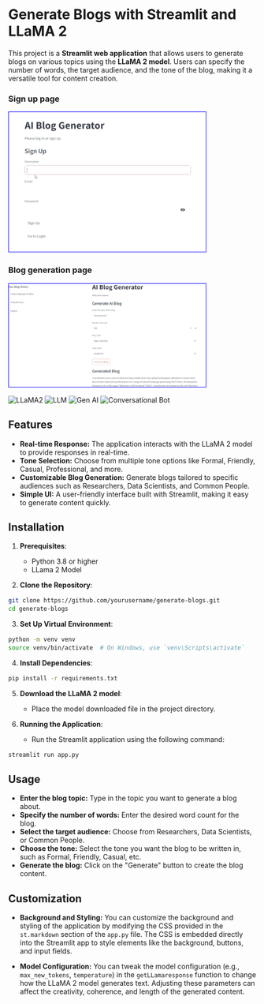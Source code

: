 # Generate Blogs with Streamlit and LLaMA 2
This project is a **Streamlit web application** that allows users to generate blogs on various topics using the **LLaMA 2 model**. Users can specify the number of words, the target audience, and the tone of the blog, making it a versatile tool for content creation.

### Sign up page
<img src="images\img3.jpg" style="width:400px;border:solid 1px blue;">

### Blog generation page

<img src="images\img1.jpg" style="width:400px;border:solid 1px blue;">


![LLaMA2](https://img.shields.io/badge/Skill-LLaMA2-yellow)
![LLM](https://img.shields.io/badge/Skill-LLM-blueviolet)
![Gen AI](https://img.shields.io/badge/Skill-Gen%20AI-orange)
![Conversational Bot](https://img.shields.io/badge/Skill-Conversational%20Bot-green)


## Features

- **Real-time Response:** The application interacts with the LLaMA 2 model to provide responses in real-time.
- **Tone Selection:** Choose from multiple tone options like Formal, Friendly, Casual, Professional, and more.
- **Customizable Blog Generation:** Generate blogs tailored to specific audiences such as Researchers, Data Scientists, and Common People.
- **Simple UI:** A user-friendly interface built with Streamlit, making it easy to generate content quickly.

## Installation
1. **Prerequisites**:
   - Python 3.8 or higher
   - LLama 2 Model

2. **Clone the Repository**:
```bash
git clone https://github.com/yourusername/generate-blogs.git
cd generate-blogs
```
3. **Set Up Virtual Environment**:
```bash
python -m venv venv
source venv/bin/activate  # On Windows, use `venv\Scripts\activate`
```
4. **Install Dependencies**:
```bash
pip install -r requirements.txt
```
5. **Download the LLaMA 2 model**:
   - Place the model downloaded file in the project directory.

6. **Running the Application**:
   - Run the Streamlit application using the following command:
```bash
streamlit run app.py
```

## Usage
- **Enter the blog topic:** Type in the topic you want to generate a blog about.
- **Specify the number of words:** Enter the desired word count for the blog.
- **Select the target audience:** Choose from Researchers, Data Scientists, or Common People.
- **Choose the tone:** Select the tone you want the blog to be written in, such as Formal, Friendly, Casual, etc.
- **Generate the blog:** Click on the "Generate" button to create the blog content.

## Customization
- **Background and Styling:** 
You can customize the background and styling of the application by modifying the CSS provided in the `st.markdown` section of the `app.py` file. The CSS is embedded directly into the Streamlit app to style elements like the background, buttons, and input fields.

- **Model Configuration:** 
You can tweak the model configuration (e.g., `max_new_tokens`, `temperature`) in the `getLLamaresponse` function to change how the LLaMA 2 model generates text. Adjusting these parameters can affect the creativity, coherence, and length of the generated content.